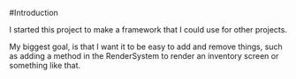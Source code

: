#Introduction

I started this project to make a
framework that I could use for other projects.

My biggest goal, is that I want it to be easy to add and remove things,
such as adding a method in the RenderSystem to render an inventory screen or something like that.
